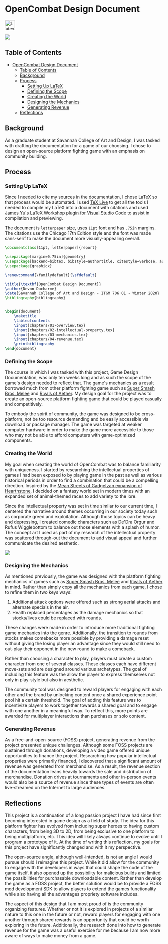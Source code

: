 # OpenCombat Design Document

<img alt="Latex" width="32px" src="https://upload.wikimedia.org/wikipedia/commons/thumb/e/ec/Antu_texmaker.svg/512px-Antu_texmaker.svg.png" />

<br />

![](/images/OCGD1024_1.png)

## Table of Contents
- [OpenCombat Design Document](#opencombat-design-document)
  - [Table of Contents](#table-of-contents)
  - [Background](#background)
  - [Process](#process)
    - [Setting Up LaTeX](#setting-up-latex)
    - [Defining the Scope](#defining-the-scope)
    - [Creating the World](#creating-the-world)
    - [Designing the Mechanics](#designing-the-mechanics)
    - [Generating Revenue](#generating-revenue)
  - [Reflections](#reflections)



## Background

As a graduate student at Savannah College of Art and Design, I was tasked with drafting the documentation for a game of our choosing. I chose to design an open-source platform fighting game with an emphasis on community building.

## Process

### Setting Up LaTeX

Since I needed to cite my sources in the documentation, I chose LaTeX so that process would be automated. I used [TeX Live](https://tug.org/texlive/) to get all the tools I needed to compile my LaTeX into a document with citations and used [James Yu's LaTeX Workshop plugin for Visual Studio Code](https://github.com/James-Yu/LaTeX-Workshop) to assist in compilation and previewing.

The document is `letterpaper` size, uses `11pt` font and has `.75in` margins. The citations use the Chicago 17th Edition style and the font was made sans-serif to make the document more visually-appealing overall.

```tex
\documentclass[11pt, letterpaper]{report}

\usepackage[margin=0.75in]{geometry}
\usepackage[backend=bibtex, bibstyle=authortitle, citestyle=verbose, autocite=footnote]{biblatex}
\usepackage{graphicx}

\renewcommand{\familydefault}{\sfdefault}

\title{\textbf{OpenCombat Design Document}}
\author{Devon Ducharme}
\date{Savannah College of Art and Design - ITGM 706 01 - Winter 2020}
\bibliography{bibliography} 


\begin{document}
    \maketitle
    \tableofcontents
    \input{chapters/01-overview.tex}
    \input{chapters/02-intellectual-property.tex}
    \input{chapters/03-mechanics.tex}
    \input{chapters/04-revenue.tex}
    \printbibliography
\end{document}
```

### Defining the Scope

The course in which I was tasked with this project, Game Design Documentation, was only ten weeks long and as such the scope of the game's design needed to reflect that. The game's mechanics as a result borrowed much from other platform fighting game such as [Super Smash Bros. Melee](https://en.wikipedia.org/wiki/Super_Smash_Bros._Melee) and [Rivals of Aether](https://en.wikipedia.org/wiki/Rivals_of_Aether). My design goal for the project was to create an open-source platform fighting game that could be played casually and competitively.

To embody the spirit of community, the game was designed to be cross-platform, not be too resource demanding and be easily accessible via download or package manager. The game was targeted at weaker computer hardware in order to make the game more accessible to those who may not be able to afford computers with game-optimized components. 

### Creating the World

My goal when creating the world of OpenCombat was to balance familiarity with uniqueness. I started by researching the intellectual properties of games I had been exposed to by playing game in the past as well as various historical periods in order to find a combination that could be a compelling direction. Inspired by the [Mean Streets of Gadgetzan expansion of Hearthstone](https://en.wikipedia.org/wiki/Gameplay_of_Hearthstone#Mean_Streets_of_Gadgetzan), I decided on a fantasy world set in modern times with an expanded set of animal-themed races to add variety to the lore.

Since the intellectual property was set in time similar to our current time, I centered the narrative around themes occurring in our society today such as corporate greed and exploitation. Although those topics can be heavy and depressing, I created comedic characters such as De'Dra Orgur and Rufus Wigglebottom to balance out those elements with a splash of humor. The concept art I used as part of my research of the intellectual property was scattered through-out the document to add visual appeal and further communicate the desired aesthetic.

![](/images/OCGD1024_20.png)

### Designing the Mechanics

As mentioned previously, the game was designed with the platform fighting mechanics of games such as [Super Smash Bros. Melee](https://en.wikipedia.org/wiki/Super_Smash_Bros._Melee) and [Rivals of Aether](https://en.wikipedia.org/wiki/Rivals_of_Aether) in mind. Rather than simply copy all the mechanics from each game, I chose to refine them in two keys ways:

1. Additional attack options were offered such as strong aerial attacks and alternate specials in the air.
2. Health replaced percentages as the damage mechanics so that stocks/lives could be replaced with rounds.

These changes were made in order to introduce more traditional fighting game mechanics into the genre. Additionally, the transition to rounds from stocks makes comebacks more possible by providing a damage reset without giving the losing player an advantage since they would still need to out-play their opponent in the new round to make a comeback.

Rather than choosing a character to play, players must create a custom character from one of several classes. These classes each have different move-sets and are designed around various archetypes. The goal of including this feature was the allow the player to express themselves not only in play-style but also in aesthetic.

The community tool was designed to reward players for engaging with each other and the brand by unlocking content once a shared experience point pool hit a certain threshold. The goal of adding this feature was to incentivize players to work together towards a shared goal and to engage with one another in a meaningful way. To reflect this, more points are awarded for multiplayer interactions than purchases or solo content. 

### Generating Revenue

As a free-and-open-source (FOSS) project, generating revenue from the project presented unique challenges. Although some FOSS projects are sustained through donations, developing a video game offered unique opportunities to finance the project. Researching how popular intellectual properties were primarily financed, I discovered that a significant amount of revenue was generated from merchandise. As a result, the revenue section of the documentation leans heavily towards the sale and distribution of merchandise. Donation drives at tournaments and other in-person events would also be a source of revenue since these types of events are often live-streamed on the Internet to large audiences.

## Reflections

This project is a continuation of a long passion project I have had since first becoming interested in game design as a field of study. The idea for this platform fighter has evolved from including super heroes to having custom characters, from being 3D to 2D, from being exclusive to one platform to being multiplatform, etc. This idea will likely always continue to evolve until I program a prototype of it. At the time of writing this reflection, my goals for this project have significantly changed and with it my perspective.

The open-source angle, although well-intended, is not an angle I would pursue should I reimagine this project. While it did allow for the community to engage with the developers in ways that could shape the code of the game itself, it also opened up the possibility for malicious builds and limited the possibilities for purchasable downloadable content. Rather than develop the game as a FOSS project, the better solution would be to provide a FOSS mod development SDK to allow players to extend the games functionality while also having all the advantages propriety software includes.

The aspect of this design that I am most proud of is the community organizing features. Whether or not it is explored in projects of a similar nature to this one in the future or not, reward players for engaging with one another through shared rewards is an opportunity that could be worth exploring in the future. Additionally, the research done into how to generate revenue for the game was a useful exercise for me because I am now more aware of ways to make money from a game.